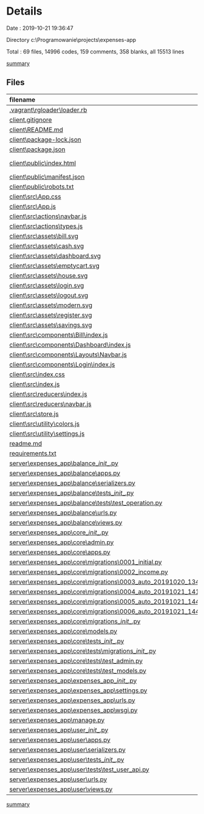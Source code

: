 # Details

Date : 2019-10-21 19:36:47

Directory c:\Programowanie\projects\expenses-app

Total : 69 files,  14996 codes, 159 comments, 358 blanks, all 15513 lines

[summary](results.md)

## Files
| filename | language | code | comment | blank | total |
| :--- | :--- | ---: | ---: | ---: | ---: |
| [.vagrant\rgloader\loader.rb](file:///c%3A/Programowanie/projects/expenses-app/.vagrant/rgloader/loader.rb) | Ruby | 6 | 2 | 2 | 10 |
| [client\.gitignore](file:///c%3A/Programowanie/projects/expenses-app/client/.gitignore) | Ignore | 13 | 5 | 6 | 24 |
| [client\README.md](file:///c%3A/Programowanie/projects/expenses-app/client/README.md) | Markdown | 37 | 0 | 32 | 69 |
| [client\package-lock.json](file:///c%3A/Programowanie/projects/expenses-app/client/package-lock.json) | JSON | 13,494 | 0 | 1 | 13,495 |
| [client\package.json](file:///c%3A/Programowanie/projects/expenses-app/client/package.json) | JSON | 41 | 0 | 1 | 42 |
| [client\public\index.html](file:///c%3A/Programowanie/projects/expenses-app/client/public/index.html) | Django HTML | 41 | 0 | 4 | 45 |
| [client\public\manifest.json](file:///c%3A/Programowanie/projects/expenses-app/client/public/manifest.json) | JSON | 25 | 0 | 1 | 26 |
| [client\public\robots.txt](file:///c%3A/Programowanie/projects/expenses-app/client/public/robots.txt) | Django txt | 2 | 0 | 1 | 3 |
| [client\src\App.css](file:///c%3A/Programowanie/projects/expenses-app/client/src/App.css) | CSS | 7 | 0 | 2 | 9 |
| [client\src\App.js](file:///c%3A/Programowanie/projects/expenses-app/client/src/App.js) | JavaScript | 52 | 2 | 8 | 62 |
| [client\src\actions\navbar.js](file:///c%3A/Programowanie/projects/expenses-app/client/src/actions/navbar.js) | JavaScript | 7 | 0 | 2 | 9 |
| [client\src\actions\types.js](file:///c%3A/Programowanie/projects/expenses-app/client/src/actions/types.js) | JavaScript | 1 | 0 | 1 | 2 |
| [client\src\assets\bill.svg](file:///c%3A/Programowanie/projects/expenses-app/client/src/assets/bill.svg) | XML | 50 | 1 | 1 | 52 |
| [client\src\assets\cash.svg](file:///c%3A/Programowanie/projects/expenses-app/client/src/assets/cash.svg) | XML | 54 | 1 | 1 | 56 |
| [client\src\assets\dashboard.svg](file:///c%3A/Programowanie/projects/expenses-app/client/src/assets/dashboard.svg) | XML | 43 | 1 | 1 | 45 |
| [client\src\assets\emptycart.svg](file:///c%3A/Programowanie/projects/expenses-app/client/src/assets/emptycart.svg) | XML | 1 | 0 | 0 | 1 |
| [client\src\assets\house.svg](file:///c%3A/Programowanie/projects/expenses-app/client/src/assets/house.svg) | XML | 43 | 1 | 1 | 45 |
| [client\src\assets\login.svg](file:///c%3A/Programowanie/projects/expenses-app/client/src/assets/login.svg) | XML | 61 | 1 | 1 | 63 |
| [client\src\assets\logout.svg](file:///c%3A/Programowanie/projects/expenses-app/client/src/assets/logout.svg) | XML | 45 | 1 | 1 | 47 |
| [client\src\assets\modern.svg](file:///c%3A/Programowanie/projects/expenses-app/client/src/assets/modern.svg) | XML | 1 | 0 | 0 | 1 |
| [client\src\assets\register.svg](file:///c%3A/Programowanie/projects/expenses-app/client/src/assets/register.svg) | XML | 1 | 0 | 0 | 1 |
| [client\src\assets\savings.svg](file:///c%3A/Programowanie/projects/expenses-app/client/src/assets/savings.svg) | XML | 1 | 0 | 0 | 1 |
| [client\src\components\Bill\index.js](file:///c%3A/Programowanie/projects/expenses-app/client/src/components/Bill/index.js) | JavaScript | 6 | 0 | 3 | 9 |
| [client\src\components\Dashboard\index.js](file:///c%3A/Programowanie/projects/expenses-app/client/src/components/Dashboard/index.js) | JavaScript | 6 | 0 | 3 | 9 |
| [client\src\components\Layouts\Navbar.js](file:///c%3A/Programowanie/projects/expenses-app/client/src/components/Layouts/Navbar.js) | JavaScript | 68 | 2 | 5 | 75 |
| [client\src\components\Login\index.js](file:///c%3A/Programowanie/projects/expenses-app/client/src/components/Login/index.js) | JavaScript | 60 | 3 | 8 | 71 |
| [client\src\index.css](file:///c%3A/Programowanie/projects/expenses-app/client/src/index.css) | CSS | 12 | 0 | 2 | 14 |
| [client\src\index.js](file:///c%3A/Programowanie/projects/expenses-app/client/src/index.js) | JavaScript | 9 | 0 | 1 | 10 |
| [client\src\reducers\index.js](file:///c%3A/Programowanie/projects/expenses-app/client/src/reducers/index.js) | JavaScript | 5 | 0 | 1 | 6 |
| [client\src\reducers\navbar.js](file:///c%3A/Programowanie/projects/expenses-app/client/src/reducers/navbar.js) | JavaScript | 15 | 0 | 5 | 20 |
| [client\src\store.js](file:///c%3A/Programowanie/projects/expenses-app/client/src/store.js) | JavaScript | 8 | 1 | 5 | 14 |
| [client\src\utility\colors.js](file:///c%3A/Programowanie/projects/expenses-app/client/src/utility/colors.js) | JavaScript | 3 | 0 | 1 | 4 |
| [client\src\utility\settings.js](file:///c%3A/Programowanie/projects/expenses-app/client/src/utility/settings.js) | JavaScript | 2 | 0 | 1 | 3 |
| [readme.md](file:///c%3A/Programowanie/projects/expenses-app/readme.md) | Markdown | 0 | 0 | 1 | 1 |
| [requirements.txt](file:///c%3A/Programowanie/projects/expenses-app/requirements.txt) | Django txt | 2 | 0 | 0 | 2 |
| [server\expenses_app\balance\__init__.py](file:///c%3A/Programowanie/projects/expenses-app/server/expenses_app/balance/__init__.py) | Python | 0 | 0 | 1 | 1 |
| [server\expenses_app\balance\apps.py](file:///c%3A/Programowanie/projects/expenses-app/server/expenses_app/balance/apps.py) | Python | 3 | 0 | 3 | 6 |
| [server\expenses_app\balance\serializers.py](file:///c%3A/Programowanie/projects/expenses-app/server/expenses_app/balance/serializers.py) | Python | 16 | 2 | 5 | 23 |
| [server\expenses_app\balance\tests\__init__.py](file:///c%3A/Programowanie/projects/expenses-app/server/expenses_app/balance/tests/__init__.py) | Python | 0 | 0 | 1 | 1 |
| [server\expenses_app\balance\tests\test_operation.py](file:///c%3A/Programowanie/projects/expenses-app/server/expenses_app/balance/tests/test_operation.py) | Python | 125 | 10 | 30 | 165 |
| [server\expenses_app\balance\urls.py](file:///c%3A/Programowanie/projects/expenses-app/server/expenses_app/balance/urls.py) | Python | 10 | 0 | 5 | 15 |
| [server\expenses_app\balance\views.py](file:///c%3A/Programowanie/projects/expenses-app/server/expenses_app/balance/views.py) | Python | 38 | 5 | 9 | 52 |
| [server\expenses_app\core\__init__.py](file:///c%3A/Programowanie/projects/expenses-app/server/expenses_app/core/__init__.py) | Python | 0 | 0 | 1 | 1 |
| [server\expenses_app\core\admin.py](file:///c%3A/Programowanie/projects/expenses-app/server/expenses_app/core/admin.py) | Python | 26 | 0 | 4 | 30 |
| [server\expenses_app\core\apps.py](file:///c%3A/Programowanie/projects/expenses-app/server/expenses_app/core/apps.py) | Python | 3 | 0 | 3 | 6 |
| [server\expenses_app\core\migrations\0001_initial.py](file:///c%3A/Programowanie/projects/expenses-app/server/expenses_app/core/migrations/0001_initial.py) | Python | 27 | 1 | 7 | 35 |
| [server\expenses_app\core\migrations\0002_income.py](file:///c%3A/Programowanie/projects/expenses-app/server/expenses_app/core/migrations/0002_income.py) | Python | 21 | 1 | 6 | 28 |
| [server\expenses_app\core\migrations\0003_auto_20191020_1347.py](file:///c%3A/Programowanie/projects/expenses-app/server/expenses_app/core/migrations/0003_auto_20191020_1347.py) | Python | 12 | 1 | 6 | 19 |
| [server\expenses_app\core\migrations\0004_auto_20191021_1412.py](file:///c%3A/Programowanie/projects/expenses-app/server/expenses_app/core/migrations/0004_auto_20191021_1412.py) | Python | 23 | 1 | 6 | 30 |
| [server\expenses_app\core\migrations\0005_auto_20191021_1442.py](file:///c%3A/Programowanie/projects/expenses-app/server/expenses_app/core/migrations/0005_auto_20191021_1442.py) | Python | 17 | 1 | 6 | 24 |
| [server\expenses_app\core\migrations\0006_auto_20191021_1444.py](file:///c%3A/Programowanie/projects/expenses-app/server/expenses_app/core/migrations/0006_auto_20191021_1444.py) | Python | 12 | 1 | 6 | 19 |
| [server\expenses_app\core\migrations\__init__.py](file:///c%3A/Programowanie/projects/expenses-app/server/expenses_app/core/migrations/__init__.py) | Python | 0 | 0 | 1 | 1 |
| [server\expenses_app\core\models.py](file:///c%3A/Programowanie/projects/expenses-app/server/expenses_app/core/models.py) | Python | 68 | 29 | 19 | 116 |
| [server\expenses_app\core\tests\__init__.py](file:///c%3A/Programowanie/projects/expenses-app/server/expenses_app/core/tests/__init__.py) | Python | 0 | 0 | 1 | 1 |
| [server\expenses_app\core\tests\migrations\__init__.py](file:///c%3A/Programowanie/projects/expenses-app/server/expenses_app/core/tests/migrations/__init__.py) | Python | 0 | 0 | 1 | 1 |
| [server\expenses_app\core\tests\test_admin.py](file:///c%3A/Programowanie/projects/expenses-app/server/expenses_app/core/tests/test_admin.py) | Python | 29 | 3 | 9 | 41 |
| [server\expenses_app\core\tests\test_models.py](file:///c%3A/Programowanie/projects/expenses-app/server/expenses_app/core/tests/test_models.py) | Python | 48 | 6 | 13 | 67 |
| [server\expenses_app\expenses_app\__init__.py](file:///c%3A/Programowanie/projects/expenses-app/server/expenses_app/expenses_app/__init__.py) | Python | 0 | 0 | 1 | 1 |
| [server\expenses_app\expenses_app\settings.py](file:///c%3A/Programowanie/projects/expenses-app/server/expenses_app/expenses_app/settings.py) | Python | 82 | 44 | 35 | 161 |
| [server\expenses_app\expenses_app\urls.py](file:///c%3A/Programowanie/projects/expenses-app/server/expenses_app/expenses_app/urls.py) | Python | 7 | 0 | 2 | 9 |
| [server\expenses_app\expenses_app\wsgi.py](file:///c%3A/Programowanie/projects/expenses-app/server/expenses_app/expenses_app/wsgi.py) | Python | 4 | 8 | 5 | 17 |
| [server\expenses_app\manage.py](file:///c%3A/Programowanie/projects/expenses-app/server/expenses_app/manage.py) | Python | 15 | 2 | 5 | 22 |
| [server\expenses_app\user\__init__.py](file:///c%3A/Programowanie/projects/expenses-app/server/expenses_app/user/__init__.py) | Python | 0 | 0 | 1 | 1 |
| [server\expenses_app\user\apps.py](file:///c%3A/Programowanie/projects/expenses-app/server/expenses_app/user/apps.py) | Python | 3 | 0 | 3 | 6 |
| [server\expenses_app\user\serializers.py](file:///c%3A/Programowanie/projects/expenses-app/server/expenses_app/user/serializers.py) | Python | 39 | 5 | 13 | 57 |
| [server\expenses_app\user\tests\__init__.py](file:///c%3A/Programowanie/projects/expenses-app/server/expenses_app/user/tests/__init__.py) | Python | 0 | 0 | 1 | 1 |
| [server\expenses_app\user\tests\test_user_api.py](file:///c%3A/Programowanie/projects/expenses-app/server/expenses_app/user/tests/test_user_api.py) | Python | 123 | 14 | 34 | 171 |
| [server\expenses_app\user\urls.py](file:///c%3A/Programowanie/projects/expenses-app/server/expenses_app/user/urls.py) | Python | 8 | 0 | 4 | 12 |
| [server\expenses_app\user\views.py](file:///c%3A/Programowanie/projects/expenses-app/server/expenses_app/user/views.py) | Python | 15 | 4 | 8 | 27 |

[summary](results.md)
